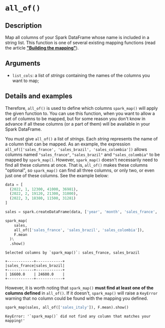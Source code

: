 # `all_of()`

## Description

Map all columns of your Spark DataFrame whose name is included in a string list. This function is one of several existing mapping functions (read the article [**"Building the mapping"**](https://github.com/pedropark99/spark_map/blob/main/doc/english/articles/building-mapping.md)).

## Arguments

- `list_cols`: a list of *strings* containing the names of the columns you want to map;

## Details and examples

Therefore, `all_of()` is used to define which columns `spark_map()` will apply the given function to. You can use this function, when you want to allow a set of columns to be mapped, but for some reason you don't know in advance if all these columns (or a part of them) will be available in your Spark DataFrame.

You must give `all_of()` a list of *strings*. Each *string* represents the name of a column that can be mapped. As an example, the expression `all_of(['sales_france', 'sales_brazil', 'sales_colombia'])` allows columns named `"sales_france"`, `"sales_brazil"` and `"sales_colombia"` to be mapped by `spark_map()`. However, `spark_map()` doesn't necessarily need to find all these columns at once. That is, `all_of()` makes these columns "optional", so `spark_map()` can find all three columns, or only two, or even just one of these columns. See the example below:

```python
data = [
  (2022, 1, 12300, 41000, 36981),
  (2022, 2, 19120, 21300, 31000),
  (2022, 3, 18380, 11500, 31281)
]

sales = spark.createDataFrame(data, ['year', 'month', 'sales_france', 'sales_brazil', 'sales_russia'])

spark_map(
    sales,
    all_of(['sales_france', 'sales_brazil', 'sales_colombia']),
    F.mean
  )\
  .show()
```

```
Selected columns by `spark_map()`: sales_france, sales_brazil

+------------+------------+
|sales_france|sales_brazil|
+------------+------------+
| 16600.0    | 24600.0    |
+------------+------------+
```

However, it is worth noting that `spark_map()` **must find at least one of the columns defined** in `all_of()`. If it doesn't, `spark_map()` will raise a `KeyError` warning that no column could be found with the mapping you defined.

```python
spark_map(sales, all_of(['sales_italy']), F.mean).show()
```

```
KeyError: '`spark_map()` did not find any column that matches your mapping!'
```